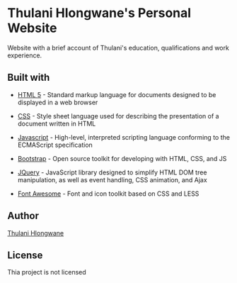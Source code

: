 # Thulani Hlongwane's Personal Website

Website with a brief account of Thulani's education, qualifications and work experience.

## Built with

* [HTML 5](https://en.wikipedia.org/wiki/HTML) - Standard markup language for documents designed to be displayed in a web browser

* [CSS](https://en.wikipedia.org/wiki/Cascading_Style_Sheets) - Style sheet language used for describing the presentation of a document written in HTML

* [Javascript](https://en.wikipedia.org/wiki/JavaScript) - High-level, interpreted scripting language conforming to the ECMAScript specification

* [Bootstrap](https://getbootstrap.com/) - Open source toolkit for developing with HTML, CSS, and JS

* [JQuery](https://jquery.com/) - JavaScript library designed to simplify HTML DOM tree manipulation, as well as event handling, CSS animation, and Ajax

* [Font Awesome](https://fontawesome.com/) - Font and icon toolkit based on CSS and LESS

## Author

[Thulani Hlongwane](https://www.linkedin.com/in/thulani-hlongwane-67056a1a/)

## License

Thia project is not licensed